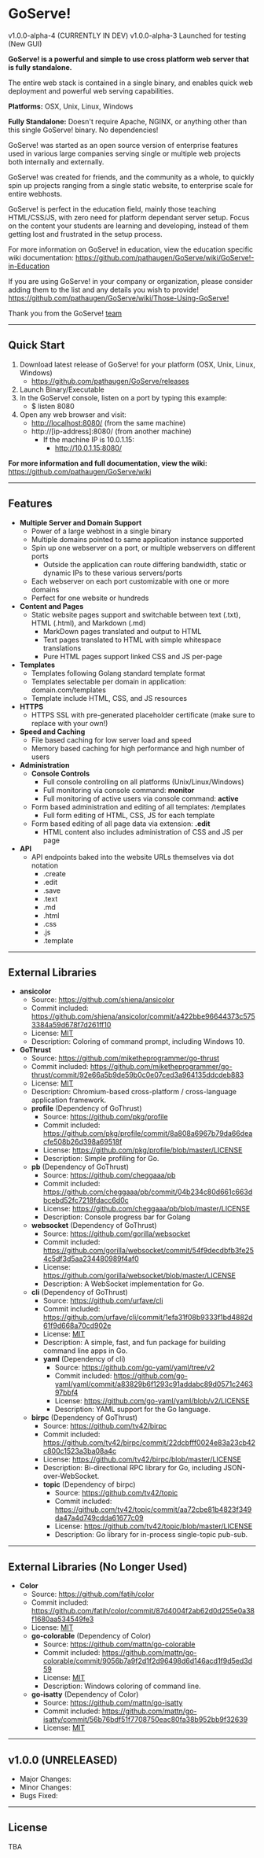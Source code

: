 

GoServe!
========
v1.0.0-alpha-4 (CURRENTLY IN DEV)
v1.0.0-alpha-3 Launched for testing (New GUI)

**GoServe! is a powerful and simple to use cross platform web server that is fully standalone.**

The entire web stack is contained in a single binary, and enables quick web deployment and powerful web serving capabilities.

**Platforms:**
OSX, Unix, Linux, Windows

**Fully Standalone:**
Doesn't require Apache, NGINX, or anything other than this single GoServe! binary. No dependencies!

GoServe! was started as an open source version of enterprise features used in various large companies serving single or multiple web projects both internally and externally.

GoServe! was created for friends, and the community as a whole, to quickly spin up projects ranging from a single static website, to enterprise scale for entire webhosts.

GoServe! is perfect in the education field, mainly those teaching HTML/CSS/JS, with zero need for platform dependant server setup. Focus on the content your students are learning and developing, instead of them getting lost and frustrated in the setup process.

For more information on GoServe! in education, view the education specific wiki documentation:
<https://github.com/pathaugen/GoServe/wiki/GoServe!-in-Education>

If you are using GoServe! in your company or organization, please consider adding them to the list and any details you wish to provide!
<https://github.com/pathaugen/GoServe/wiki/Those-Using-GoServe!>

Thank you from the GoServe! [team](https://github.com/pathaugen/GoServe/wiki/Team)

***

Quick Start
-----------

 1. Download latest release of GoServe! for your platform (OSX, Unix, Linux, Windows)
    * <https://github.com/pathaugen/GoServe/releases>
 2. Launch Binary/Executable
 3. In the GoServe! console, listen on a port by typing this example:
    * $ listen 8080
 4. Open any web browser and visit:
    * [http://localhost:8080/](http://localhost:8080/) (from the same machine)
    * http://[ip-address]:8080/ (from another machine)
      * If the machine IP is 10.0.1.15:
        * http://10.0.1.15:8080/

**For more information and full documentation, view the wiki:**
<https://github.com/pathaugen/GoServe/wiki>

***

Features
--------

 * **Multiple Server and Domain Support**
   * Power of a large webhost in a single binary
   * Multiple domains pointed to same application instance supported
   * Spin up one webserver on a port, or multiple webservers on different ports
     * Outside the application can route differing bandwidth, static or dynamic IPs to these various servers/ports
   * Each webserver on each port customizable with one or more domains
   * Perfect for one website or hundreds
 * **Content and Pages**
   * Static website pages support and switchable between text (.txt), HTML (.html), and Markdown (.md)
     * MarkDown pages translated and output to HTML
     * Text pages translated to HTML with simple whitespace translations
     * Pure HTML pages support linked CSS and JS per-page
 * **Templates**
   * Templates following Golang standard template format
   * Templates selectable per domain in application: domain.com/templates
   * Template include HTML, CSS, and JS resources
 * **HTTPS**
   * HTTPS SSL with pre-generated placeholder certificate (make sure to replace with your own!)
 * **Speed and Caching**
   * File based caching for low server load and speed
   * Memory based caching for high performance and high number of users
 * **Administration**
   * **Console Controls**
 	 * Full console controlling on all platforms (Unix/Linux/Windows)
 	 * Full monitoring via console command: **monitor**
 	 * Full monitoring of active users via console command: **active**
   * Form based administration and editing of all templates: /templates
     * Full form editing of HTML, CSS, JS for each template
   * Form based editing of all page data via extension: **.edit**
     * HTML content also includes administration of CSS and JS per page
 * **API**
   * API endpoints baked into the website URLs themselves via dot notation
     * .create
     * .edit
     * .save
     * .text
     * .md
     * .html
     * .css
     * .js
     * .template

***

External Libraries
------------------

 * **ansicolor**
   * Source: <https://github.com/shiena/ansicolor>
   * Commit included: <https://github.com/shiena/ansicolor/commit/a422bbe96644373c5753384a59d678f7d261ff10>
   * License: [MIT](https://en.wikipedia.org/wiki/MIT_License)
   * Description: Coloring of command prompt, including Windows 10.
 * **GoThrust**
   * Source: <https://github.com/miketheprogrammer/go-thrust>
   * Commit included: <https://github.com/miketheprogrammer/go-thrust/commit/92e66a5b9de59b0c0e07ced3a964135ddcdeb883>
   * License: [MIT](https://en.wikipedia.org/wiki/MIT_License)
   * Description: Chromium-based cross-platform / cross-language application framework.
   * **profile** (Dependency of GoThrust)
     * Source: <https://github.com/pkg/profile>
     * Commit included: <https://github.com/pkg/profile/commit/8a808a6967b79da66deacfe508b26d398a69518f>
     * License: <https://github.com/pkg/profile/blob/master/LICENSE>
     * Description: Simple profiling for Go.
   * **pb** (Dependency of GoThrust)
     * Source: <https://github.com/cheggaaa/pb>
     * Commit included: <https://github.com/cheggaaa/pb/commit/04b234c80d661c663dbcebd52fc7218fdacc6d0c>
     * License: <https://github.com/cheggaaa/pb/blob/master/LICENSE>
     * Description: Console progress bar for Golang
   * **websocket** (Dependency of GoThrust)
     * Source: <https://github.com/gorilla/websocket>
     * Commit included: <https://github.com/gorilla/websocket/commit/54f9decdbfb3fe254c5df3d5aa234480989f4af0>
     * License: <https://github.com/gorilla/websocket/blob/master/LICENSE>
     * Description: A WebSocket implementation for Go.
   * **cli** (Dependency of GoThrust)
     * Source: <https://github.com/urfave/cli>
     * Commit included: <https://github.com/urfave/cli/commit/1efa31f08b9333f1bd4882d61f9d668a70cd902e>
     * License: [MIT](https://en.wikipedia.org/wiki/MIT_License)
     * Description: A simple, fast, and fun package for building command line apps in Go.
     * **yaml** (Dependency of cli)
       * Source: <https://github.com/go-yaml/yaml/tree/v2>
       * Commit included: <https://github.com/go-yaml/yaml/commit/a83829b6f1293c91addabc89d0571c246397bbf4>
       * License: <https://github.com/go-yaml/yaml/blob/v2/LICENSE>
       * Description: YAML support for the Go language.
   * **birpc** (Dependency of GoThrust)
     * Source: <https://github.com/tv42/birpc>
     * Commit included: <https://github.com/tv42/birpc/commit/22dcbfff0024e83a23cb42c800c1523a3ba08a4c>
     * License: <https://github.com/tv42/birpc/blob/master/LICENSE>
     * Description: Bi-directional RPC library for Go, including JSON-over-WebSocket.
     * **topic** (Dependency of birpc)
       * Source: <https://github.com/tv42/topic>
       * Commit included: <https://github.com/tv42/topic/commit/aa72cbe81b4823f349da47a4d749cdda61677c09>
       * License: <https://github.com/tv42/topic/blob/master/LICENSE>
       * Description: Go library for in-process single-topic pub-sub.

***

External Libraries (No Longer Used)
-----------------------------------

 * **Color**
   * Source: <https://github.com/fatih/color>
   * Commit included: <https://github.com/fatih/color/commit/87d4004f2ab62d0d255e0a38f1680aa534549fe3>
   * License: [MIT](https://en.wikipedia.org/wiki/MIT_License)
   * **go-colorable** (Dependency of Color)
     * Source: <https://github.com/mattn/go-colorable>
     * Commit included: <https://github.com/mattn/go-colorable/commit/9056b7a9f2d1f2d96498d6d146acd1f9d5ed3d59>
     * License: [MIT](https://en.wikipedia.org/wiki/MIT_License)
     * Description: Windows coloring of command line.
   * **go-isatty** (Dependency of Color)
     * Source: <https://github.com/mattn/go-isatty>
     * Commit included: <https://github.com/mattn/go-isatty/commit/56b76bdf51f7708750eac80fa38b952bb9f32639>
     * License: [MIT](https://en.wikipedia.org/wiki/MIT_License)

***

v1.0.0 (UNRELEASED)
------

 * Major Changes:
 * Minor Changes:
 * Bugs Fixed:

***

License
-------

TBA
